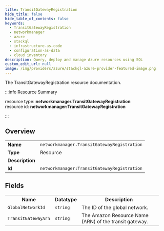 ```yaml
---
title: TransitGatewayRegistration
hide_title: false
hide_table_of_contents: false
keywords:
  - TransitGatewayRegistration
  - networkmanager
  - azure
  - stackql
  - infrastructure-as-code
  - configuration-as-data
  - cloud inventory
description: Query, deploy and manage Azure resources using SQL
custom_edit_url: null
image: /img/providers/azure/stackql-azure-provider-featured-image.png
---
```

The TransitGatewayRegistration resource documentation.

:::info Resource Summary

<div class="row">
<div class="providerDocColumn">
<span>resource type:&nbsp;<b>networkmanager.TransitGatewayRegistration</b></span><br />
<span>resource id:&nbsp;<b>networkmanager:TransitGatewayRegistration</b></span><br />
</div>
</div>

:::

## Overview
<table><tbody>
<tr><td><b>Name</b></td><td><code>networkmanager.TransitGatewayRegistration</code></td></tr>
<tr><td><b>Type</b></td><td>Resource</td></tr>
<tr><td><b>Description</b></td><td></td></tr>
<tr><td><b>Id</b></td><td><code>networkmanager:TransitGatewayRegistration</code></td></tr>
</tbody></table>

## Fields
<table><tbody>
<tr><th>Name</th><th>Datatype</th><th>Description</th></tr>
<tr><td><code>GlobalNetworkId</code></td><td><code>string</code></td><td>The ID of the global network.</td></tr><tr><td><code>TransitGatewayArn</code></td><td><code>string</code></td><td>The Amazon Resource Name (ARN) of the transit gateway.</td></tr>
</tbody></table>